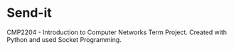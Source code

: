 # Send-it
CMP2204 - Introduction to Computer Networks Term Project. Created with Python and used Socket Programming.


